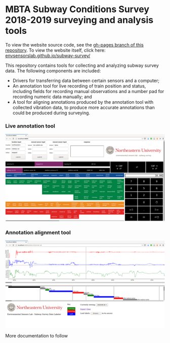 # MBTA Subway Conditions Survey 2018-2019 surveying and analysis tools

To view the website source code, see the [gh-pages branch of this repository](https://github.com/envsensorslab/subway-survey/tree/gh-pages). To view the website itself, click here: [envsensorslab.github.io/subway-survey/](envsensorslab.github.io/subway-survey/)

This repository contains tools for collecting and analyzing subway survey data. The following components are included:

* Drivers for transferring data between certain sensors and a computer;
* An annotation tool for live recording of train position and status, including fields for recording manual observations and a number pad for recording numeric data manually; and
* A tool for aligning annotations produced by the annotation tool with collected vibration data, to produce more accurate annotations than could be produced during surveying.

### Live annotation tool
![](static/annotator.png)

### Annotation alignment tool
![](static/editor.png)

More documentation to follow
